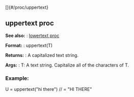 []{#/proc/uppertext}
## uppertext proc
**See also:**
:   [lowertext proc](#/proc/lowertext)
<!-- -->
**Format:**
:   uppertext(T)
<!-- -->
**Returns:**
:   A capitalized text string.
<!-- -->
**Args:**
:   T: A text string.
Capitalize all of the characters of T.
### Example:
U = uppertext(\"hi there\") // = \"HI THERE\"